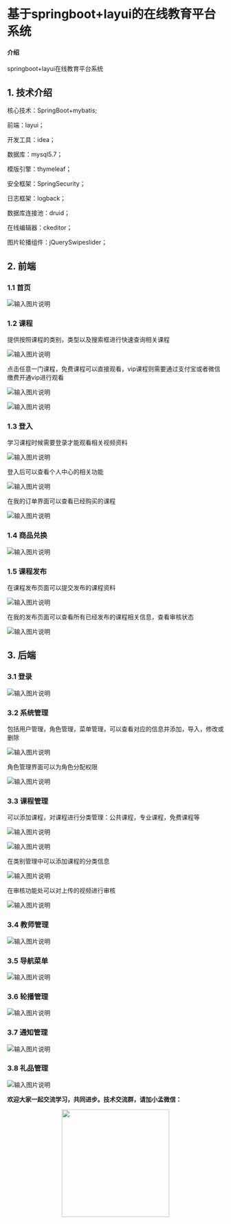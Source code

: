 # 基于springboot+layui的在线教育平台系统

#### 介绍
springboot+layui在线教育平台系统

## 1. 技术介绍

核心技术：SpringBoot+mybatis;

前端：layui；

开发工具：idea；

数据库：mysql5.7；

模版引擎：thymeleaf；

安全框架：SpringSecurity；

日志框架：logback；

数据库连接池：druid；

在线编辑器：ckeditor；

图片轮播组件：jQuerySwipeslider；

## 2. 前端

### 1.1 首页

![输入图片说明](https://images.gitee.com/uploads/images/2021/0125/134333_601d98f4_7604956.png "屏幕截图.png")

### 1.2 课程

提供按照课程的类别，类型以及搜索框进行快速查询相关课程

![输入图片说明](https://images.gitee.com/uploads/images/2021/0125/134456_97795465_7604956.png "屏幕截图.png")

点击任意一门课程，免费课程可以直接观看，vip课程则需要通过支付宝或者微信缴费开通vip进行观看

![输入图片说明](https://images.gitee.com/uploads/images/2021/0125/134650_63ac6d1f_7604956.png "屏幕截图.png")

![输入图片说明](https://images.gitee.com/uploads/images/2021/0125/134720_65078683_7604956.png "屏幕截图.png")

### 1.3 登入

学习课程时候需要登录才能观看相关视频资料

![输入图片说明](https://images.gitee.com/uploads/images/2021/0125/134803_b5e67612_7604956.png "屏幕截图.png")

登入后可以查看个人中心的相关功能

![输入图片说明](https://images.gitee.com/uploads/images/2021/0125/134857_fea4e0af_7604956.png "屏幕截图.png")

在我的订单界面可以查看已经购买的课程

![输入图片说明](https://images.gitee.com/uploads/images/2021/0125/134945_f5768740_7604956.png "屏幕截图.png")

### 1.4 商品兑换

![输入图片说明](https://images.gitee.com/uploads/images/2021/0125/135034_1c1bc7c1_7604956.png "屏幕截图.png")

### 1.5 课程发布

在课程发布页面可以提交发布的课程资料

![输入图片说明](https://images.gitee.com/uploads/images/2021/0125/135738_abc524ef_7604956.png "屏幕截图.png")

在我的发布页面可以查看所有已经发布的课程相关信息，查看审核状态

![输入图片说明](https://images.gitee.com/uploads/images/2021/0125/135825_a41277e7_7604956.png "屏幕截图.png")

## 3. 后端

### 3.1 登录

![输入图片说明](https://images.gitee.com/uploads/images/2021/0125/142313_adff7a56_7604956.png "屏幕截图.png")

### 3.2 系统管理

包括用户管理，角色管理，菜单管理，可以查看对应的信息并添加，导入，修改或删除

![输入图片说明](https://images.gitee.com/uploads/images/2021/0125/145936_d96148f1_7604956.png "屏幕截图.png")

角色管理界面可以为角色分配权限

![输入图片说明](https://images.gitee.com/uploads/images/2021/0125/150035_4384b1ac_7604956.png "屏幕截图.png")

### 3.3 课程管理

可以添加课程，对课程进行分类管理：公共课程，专业课程，免费课程等

![输入图片说明](https://images.gitee.com/uploads/images/2021/0125/152254_65b0b909_7604956.png "屏幕截图.png")

![输入图片说明](https://images.gitee.com/uploads/images/2021/0125/153657_e65e091a_7604956.png "屏幕截图.png")

在类别管理中可以添加课程的分类信息

![输入图片说明](https://images.gitee.com/uploads/images/2021/0125/153853_e01a3d06_7604956.png "屏幕截图.png")

在审核功能处可以对上传的视频进行审核

![输入图片说明](https://images.gitee.com/uploads/images/2021/0125/153942_1921d185_7604956.png "屏幕截图.png")

### 3.4 教师管理

![输入图片说明](https://images.gitee.com/uploads/images/2021/0125/154034_58ee43b0_7604956.png "屏幕截图.png")

### 3.5 导航菜单

![输入图片说明](https://images.gitee.com/uploads/images/2021/0125/154104_849a7cd6_7604956.png "屏幕截图.png")

### 3.6 轮播管理

![输入图片说明](https://images.gitee.com/uploads/images/2021/0125/154131_7ea11dbb_7604956.png "屏幕截图.png")

### 3.7 通知管理

![输入图片说明](https://images.gitee.com/uploads/images/2021/0125/154217_fdac694a_7604956.png "屏幕截图.png")

### 3.8 礼品管理

![输入图片说明](https://images.gitee.com/uploads/images/2021/0125/154325_b01403aa_7604956.png "屏幕截图.png")

**欢迎大家一起交流学习，共同进步。技术交流群，请加小孟微信：**

<div align=center><img width="250" height="250" src="https://images.gitee.com/uploads/images/2020/1219/203754_ef21dcd8_7604956.png"/></div>
